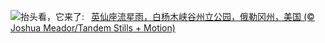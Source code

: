 ![](https://www.bing.com/th?id=OHR.PerseidsOregon_ZH-CN9427980491_UHD.jpg&w=1000)抬头看，它来了:&nbsp;&ensp;[英仙座流星雨，白杨木峡谷州立公园，俄勒冈州，美国 (© Joshua Meador/Tandem Stills + Motion)](https://www.bing.com/th?id=OHR.PerseidsOregon_ZH-CN9427980491_UHD.jpg)
<br><br/>
